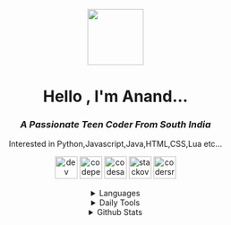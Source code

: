 <p align="center"> <img  height="100px" src="https://user-images.githubusercontent.com/87514488/126930450-3e791922-155c-417d-b299-c12ccfd6306b.gif"/> </p>
<h1 align="center" >Hello , I'm Anand... </h1>
<h3 align="center"><i>A Passionate Teen Coder From South India</i></h3>


<p align="center"> Interested in Python,Javascript,Java,HTML,CSS,Lua etc...</p>
 
<!-- Social Media -->
<p align="center" ><a href="https://dev.to/httpanand"><img src='https://cdn.jsdelivr.net/npm/simple-icons@3.0.1/icons/dev-dot-to.svg' alt='dev' height='40'></a> <a href="https://codepen.io/httpanand"><img src='https://cdn.jsdelivr.net/npm/simple-icons@3.0.1/icons/codepen.svg' alt='codepen' height='40'></a>  <a href="https://codesandbox.io/u/httpanand"><img src='https://cdn.jsdelivr.net/npm/simple-icons@3.0.1/icons/codesandbox.svg' alt='codesandbox' height='40'></a>  <a href="https://stackoverflow.com/users/16472293"><img src='https://cdn.jsdelivr.net/npm/simple-icons@3.0.1/icons/stackoverflow.svg' alt='stackoverflow' height='40'></a>  <a href="https://profile.codersrank.io/user/httpanand"><img src='https://cdn.jsdelivr.net/npm/simple-icons@3.0.1/icons/codersrank.svg' alt='codersrank' height='40'></a>  </p>

<!-- Languages -->
<details>
  
  <summary align="center">Languages </summary>
<p align="center">
<img src="https://img.icons8.com/color/50/000000/javascript--v1.png"/><img src="https://img.icons8.com/color/50/000000/python--v1.png"/><img src="https://img.icons8.com/color/48/000000/java-coffee-cup-logo--v1.png"/><img src="https://img.icons8.com/color/50/000000/css3.png"/><img src="https://img.icons8.com/color/50/000000/html-5--v1.png"/><img src="https://img.icons8.com/officexs/45/000000/php-logo.png"/><img src="https://user-images.githubusercontent.com/87514488/126919892-9161e91c-c0ea-466a-afb8-ca8aa5e332cc.png" >
</p>

</details>

<!-- Daily tools -->
<details> 
  
  <summary align="center">Daily Tools</summary>
  <p align="center">
<img src="https://img.icons8.com/fluent/50/000000/android-os.png"/><img src="https://img.icons8.com/color/50/000000/visual-studio-code-2019.png"/><img src="https://img.icons8.com/fluent/50/000000/sublime-text.png"/><img src="https://img.icons8.com/color/48/000000/pycharm.png"/><img src="https://user-images.githubusercontent.com/87514488/129579177-fd8e08e8-33ba-4a22-ab71-ee3f493471e3.png"/><img src="https://img.icons8.com/fluency/48/000000/blender-3d.png"/><img src="https://img.icons8.com/color/46/000000/kali-linux.png"/>
  </p>
  
</details>

<!-- Github Stats -->

<details>
  
  <summary align="center"> Github Stats </summary>
<a href="https://github.com/httpanand">
  <img align="center" height="155px" width="390px" src="https://github-readme-stats.vercel.app/api/top-langs/?username=httpanand&layout=compact&theme=dark" />
</a>
 
<a href="https://github.com/httpanand">
  <img align="center" height="170px" width="390px"src="https://github-readme-stats.vercel.app/api?username=httpanand&show_icons=true&theme=dark" />
</a>

</details>

